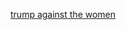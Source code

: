 [trump against the women](https://rawgit.com/hele4924/mini-ex/master/mini_ex7/empty-example/index.html)
